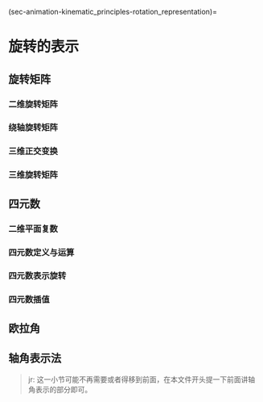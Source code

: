 (sec-animation-kinematic_principles-rotation_representation)=
# 旋转的表示

## 旋转矩阵

### 二维旋转矩阵

### 绕轴旋转矩阵

### 三维正交变换

### 三维旋转矩阵

## 四元数

### 二维平面复数

### 四元数定义与运算

### 四元数表示旋转

### 四元数插值

## 欧拉角

## 轴角表示法

> jr: 这一小节可能不再需要或者得移到前面，在本文件开头提一下前面讲轴角表示的部分即可。
